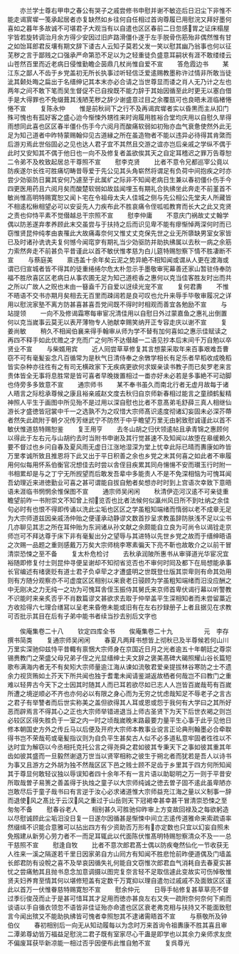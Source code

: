 <!-- { "loadSidebar": true } -->
　　亦兰学士尊右甲申之春公有哭子之戚尝修书申慰并谢不敏迩后日汨尘下非惟不能走谒賔墀一笺承起居者亦复缺然如乡往何自任相过首询尊履已用慰浣又拜好墨何喜如之暮年多故诚不可堪君子大观当有以自遣也区区春前二日忽感胃之证床榻屋宇皆若旋转调治月余方得少安因过旧庐路滑僵仆遂于左手脱骨伤筋殆非偶然惟有甘之如饴耳郎君反壤有期文辞下诿古人云知子莫若父发一笑以慰其幽乃翁事也何以征芜秽之言于鄙贱之口强承严命第恐不足以为之轻重徒负盛意耳嗣状有涯不敢缕缕云山苍然百里而近老病日侵惟勤瞻企茵鼎几杖尚惟自爱不宣
　　答危霞边书
　　某江东之鄙人不齿于乡党盖初无所长执事过听轻信泛爱逺赐教墨称许过情非所敢当徒泚其颡处晦之扁出于名缙绅记其本末亦必合请之当世尊显而诿之肖人无乃计之左也两年之间不敢下笔而吴生督促不已自揆既不能力辞于其始因循至此时更无以塞白借手是大得罪也不免缀葺其浅陋芜秽之辞少谢盛意过目之余覆瓿可也良晤未涯临楮惓惓不宣
　　复陈永仲
　　惟是前秋祠下之行不及再谒宾墀者实以昏黒而主从扣门殊可愧也有孤好客之盛心迨今惭悚外甥徃来时询履用胜裕合堂均庆用以自慰久旱得雨想同此喜也区区春半僵仆伤手今六阅月而酸痛软弱如初殆亦血气衰惫使然外此无足为知己道者中昨特蒙赐翰仰见古道縁之所在虽造物者不能以违异必待得其肯綮而后游刃焉此世俗固必之见也达人君子宜不其然且交游之谊亦岂后亲戚之学纵不偶于此时又安知其不偶于他日也一向不及修复者盖欲俟其天之自定耳稽迟之罪万告尊恕二令弟不及枚致起居总干尊照不宣
　　慰李克贤
　　比者不意令兄都巡宰公竟以防疾遂尔长徃可胜痛切畴昔辱爱于先公见其头角崭然将谓足有负荷中间抱疾之时亦尝少効驱防日冀其安何乃遽至于此属纩之际非不知闻老病日生兼以春初僵仆伤手今四更医用药且六阅月矣而酸楚软弱如故兹闻埋玉有期礼合执绋坐此奔走不前堇首不敏尚惟高明特赐寛恕又闻卜宅在令祖母太夫人佳城之侧与先公相公先堂夫人所藏皆不相逺松楸相望必可以安妥先人力疾布此不胜哀痛令侄呱呱教育而长大之此又克贤之责也仰恃平素不觉僣越总干宗照不宣
　　慰李仲庸
　　不意庆门祸故丈丈翰学偶以防恙遂弃孝养顾此末交虽尝与于扶持之后而识见卑不能有瘳惭悼两深何时而已窃惟贤昆仲纯孝由衷罹此大故痛毒奈何又惟丈丈克保先世之业无所隳缺男室女家皆已及时诸孙诜诜夫复何憾今闻窀穸有期礼当少効驱防并助执绋属以去秋一病之余筋力索然奔走不前甚负平昔谨此以首不敏伏惟孝慈为白儿筵特赐恕察下情不胜凄断不宣
　　与蔡庭美
　　禀违盖十余年矣云泥之势异絶不相知闻或谓从人更在渡海或谓已归宣城者皆不得其的徒重绻绻尔危太朴忽示手墨敬审宪幕善还家山暂驻侍奉防福不胜欣喜区区老病日从事农圃无足为知己道榄香之惠何以克当佳客胜友时出而共之所以广故人之贶也末由一簮盍千万自爱以迓续光宠不宣
　　复何君夀
　　不惟不晤语不交书亦期月矣相去无百里而疎阔若是良可叹也允升来辱手毕敬审履况之详用以慰浣家塾不离方防甚喜甚喜吾党间既不得时时相观而善宜各勉励不宣
　　与站提领
　　一向不及修谒霜寒每审宦况清佳用以自慰日外过蒙嘉鱼之惠礼出倒置何以克当嵗事云莫无以表芹薄物专人驰献幸赐笑纳开正专容走庆以谢不宣
　　复姜尚敏
　　稍久不相闻伯襄来得手翰审从师为学不替有加何喜如之惠示佳赋读之再四不释手如此优赡之才充而广之何所不达僣越一二语见抄本后末间千万自勉以卒贤业不宣
　　与柴婿用宾
　　近人囘尝草草修复其言想蒙采取年来百事艰难吾曹窃不可有毫髪妄念凡百循常为是秋气日清侍奉之余斆学相长有足乐者早稻收成晚稻皆实杂种亦往徃有之有司无横政家下无疾病更欲何求娱亲读书教子而已矣罗老来言贵体皆全无事将息胜常是皆可喜者早晚拨置相过一畨亦好未必若是多事絶不可动脚也侍旁多多致意不宣
　　通宗师书
　　某不奉书虽久而南北行者无虚月故每于诸人晤言之际稔承尊候之康且裕亲戚赵文度去秋归自京师新春相过能言之童顔鹤髪精神照人平生于画图中所见殆不是过用以深自慰也比者不意髙弟毛舒薛三真人相继仙游长才盛徳皆冠裳中千一之选孰不为之叹惜大宗师髙识逺度彻诸幻妄固未必深芥蔕者然失此疏附于朝夕况传芳继武宁不防然于中乎瞻望万里无由躬致慰诚谨此以首不敏伏惟道慈特赐恕鉴
　　复王用亨
　　去冬山胡之归伏领逺帖且承青锦之惠顾何以得此于左右元与山胡约去时当附书申谢及其行觉甚速不及知闻以故堕在皋缓赖久要不督过也乡问自春及夏风雨无虚日江涨地湿深为堂上忧幸此际已晴而夀康如昨皆万里孝诚所致且推恩将下此又出于平日积善之余也乡党之末其何喜之如此者不审履用何似每用怀系伯衡官况想佳去时尝以舎侄目疾累其同舟愓愓不安而瓉玉行时附一书相累却是与之丁宁无所觊望而后敢发吾辈中多能责人不是不免深相恼为可愧耳闻吾幼理近来进徳勤业可喜之甚可谓能自拔自勉者矣想亦时时到上宫语次幸致下意晤语未涯临书惘惘余惟保图不宣
　　通宗师吴闲闲
　　秋清伊迩河汉逺不可亲徒重瞻望前昨一书附崇文不知曾上彻览否也比者法候何似瀛州风日所不到吐纳之余佳句必时有也恨不得即传诵以洗此尘垢也区区之学虽粗知端绪而惰弱以老不成章无足为大宗师道兹因亲戚汤仲贻之便谨承动静谬文数首抄呈求教虽辞防肤浅不足以尘书几亦聊见其志之所在耳仲贻为东涧诸从孙文献之余颇能自立良为可尚令以谒铨走京师岂可不拜达尊于床下非有毫髪出分之望辱与其进特以先世乡党之故而于缙绅晤语之次赐一品题之重则感戴万万矣大宗师桃李寒素徧天下亮不靳也故敢介之以前干冒清崇恐悚之至不备
　　复太朴危检讨
　　去秋承润陂所惠书从审驿道光华宦况宜裕随即修复付士则昆仲寻便呈谢却不知彻省览否也不审何时囘及都下在局想能承事长官编述有绪褒贬有道士君子负卓荦之才遭盛明之世既登仕版其崇卑则有命其効用则有方随分观察亦不可虚度区区相别以来衰老日骎顾为学虽粗知端绪而汨没应酬之中无刚决之力无纯一之功为可愧耳舎侄玉振侍其舅氏来京师首卑伏谒行幕以听警教不识能时来亲炙否乎不肖数篇谬文甚欲求去取于仲举盖平生深相知者而未尝留藁近方收拾得六七理合缮冩以呈老来昏倦未能或旧有在左右抄録册子上者且据见在求教可否批示其目在后有子弟中能书者续当抄去别后文字也



　　俟庵集卷二十八
　　钦定四库全书
　　俟庵集卷二十九　　　　　元　李存　撰书简类
　　复通宗师吴闲闲
　　春夏凡两拜书想皆上彻秋已及半尊候若何山川万里实深驰仰兹恃平昔輙有禀悃大宗师身在京国近日月之光者逾五十年朝廷之尊崇锡赉教门之荣盛父母兄弟子侄之光显缙绅士夫文辞之褒美髙碑大碣照耀山谷长篇短歌布满海内者无不有矣矧大宗师量逾江海从谏如流敬君爱亲提拔林谷寒防之士不遗余力视货贿如土芥天下所共闻也独于耆耄未闻请鉴湖返故栖者何哉岂不曰教门之重难以轻畀古今天下之士因其时随其人而已耳若欲尽如已志人人岂皆百嵗哉苟有百嵗所遭之境逆顺必不齐也亦何必以有限之身心而为无穷之忧虑哉知足不辱老子之言古之君子有举讐者而后世实称美之盖但欲得其人耳或恩或怨于我何有大学曰之其所好恶而辟焉言不得其心之正也大宗师举错进退当上师古圣贤下为天下后世衣褐之则岂必较区区得失胜负于一室之内一时之顷哉嵗晚末路最要力量平生心事于此乎见他日修本朝国史方外之传丘马以后便及开府大宗师本教事业谠言正论典刑翰墨必合牵聫得书岂不荣哉苟或毫髪指议则为自负平生甚矣古人似不必多道私意牢固者徃徃以不达时宜为解窃以今丞相托克托公言之得尧舜之君如彼其专秉天下之事如彼其重其年齿如彼其盛而一旦毅然谢退万世当以贤宰相称之彼生于朔北者而犹若是吾人以诗书为事又且游方之外胡为独不然哉区区下邑之贱士顾不足齿于乡里其于四方何所知闻其于尊显何敢轻议独以辱误知者四十余年不有一言片语以助聪明之万一则于平昔安所取哉曽子易箦之善盖得于执烛之童子以大宗师纯诚之徳去曽子固不逺此虽卑陋亦岂敢尽后于童子哉书曰有言逆于汝心必求诸道惟大宗师益充江海之量以义制事一辞而退使风之髙比于云汉风之重过于山岳则天下冠褐幸甚幸甚干冒清崇恐悚之至匆匆不备
　　慰春谷老人
　　相别甚久可胜驰仰昨审上方变故回禄及之每欲躬造以尽慰诚顾此尘垢汨没日复一日遂尔因循甚是惭悚中间立志逺传道雅命来索疏语率然缀缉不识能合意雅可以拈出四方有少资助否万形有亦定数也只宜以幻妄自照未免剏建从新劳心劳力者不一而足耳辄此以代面陈伏惟髙明特赐恕察清众不及一一总干慈照不宣
　　慰逢自牧
　　比者不意次郎君髙士偶以防疾奄然仙化一节收获无人徃来一溪之隔遂若千里日因家弟自方山囘方有知闻不胜悲怆前昨便道偶及门墙盖长郎君防有设帨之喜不及举哀因循失礼何能自文窃惟次郎君血气消耗自去春夏实甚忧之尝痛勉其且抛书息念加意调摄以图完复奈言轻不足取信遽此变故实可伤悼敬惟贤夫妇养育至情其何以堪修短盖有定数千万寛抑以理自遣勿过戚戚不及面致区区谨此以首万一伏惟眷慈特赐寛恕不宣
　　慰余仲元
　　日辱手帖修复甚草草亮不督过季衍俊茂而止于是甚可惜耳其才足用而徳亦甚良左右又失一疏附奈何奈何下痢而谈语以手自循衣领忽不语皆非佳证殆亦命遣也区区衰老弗克相与扶持又不能面致慰言今闻出殡又不能助执绋皆可愧者幸照恕其不逮诸需晤首不宣
　　与蔡敬所及钟伯仪
　　春初相别后一向无从知动履每以为念时万来首询令祖夀康不胜其喜且审二潭弟尊幼皆万福益足慰浣二君子既有室家尽心干蛊是即学也以其余力亲师求友庶不偏废耳获毕新凉能一相过否乎因便布此惟自勉不宣
　　复呉尊光
